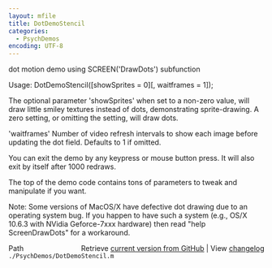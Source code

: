```yaml
---
layout: mfile
title: DotDemoStencil
categories:
  - PsychDemos
encoding: UTF-8
---
```



dot motion demo using SCREEN\('DrawDots'\) subfunction

Usage: DotDemoStencil\(\[showSprites = 0\]\[, waitframes = 1\]\);

The optional parameter 'showSprites' when set to a non-zero value, will
draw little smiley textures instead of dots, demonstrating
sprite-drawing. A zero setting, or omitting the setting, will draw dots.

'waitframes' Number of video refresh intervals to show each image before
updating the dot field. Defaults to 1 if omitted.

You can exit the demo by any keypress or mouse button press. It will also
exit by itself after 1000 redraws.

The top of the demo code contains tons of parameters to tweak and
manipulate if you want.


Note: Some versions of MacOS/X have defective dot drawing due to an
operating system bug. If you happen to have such a system \(e.g., OS/X
10.6.3 with NVidia Geforce-7xxx hardware\) then read "help ScreenDrawDots"
for a workaround.



<div class="code_header" style="text-align:right;">
  <span style="float:left;">Path&nbsp;&nbsp;</span> <span class="counter">Retrieve <a href=
  "https://raw.github.com/Psychtoolbox-3/Psychtoolbox-3/beta/./PsychDemos/DotDemoStencil.m">current version from GitHub</a> | View <a href=
  "https://github.com/Psychtoolbox-3/Psychtoolbox-3/commits/beta/./PsychDemos/DotDemoStencil.m">changelog</a></span>
</div>
<div class="code">
  <code>./PsychDemos/DotDemoStencil.m</code>
</div>
